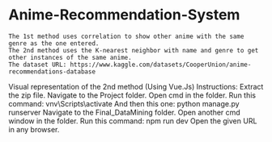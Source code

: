 # Anime-Recommendation-System
```
The 1st method uses correlation to show other anime with the same genre as the one entered.
The 2nd method uses the K-nearest neighbor with name and genre to get other instances of the same anime.
The dataset URL: https://www.kaggle.com/datasets/CooperUnion/anime-recommendations-database
```
Visual representation of the 2nd method (Using Vue.Js)
Instructions:
Extract the zip file.
Navigate to the Project folder.
Open cmd in the folder.
Run this command: vnv\Scripts\activate
And then this one: python manage.py runserver
Navigate to the Final_DataMining folder.
Open another cmd window in the folder.
Run this command: npm run dev
Open the given URL in any browser.
